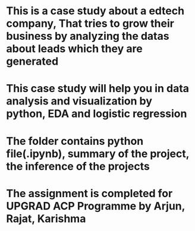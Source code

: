 # This is a case study about a edtech company, That tries to grow their business by analyzing the datas about leads which they are generated
# This case study will help you in data analysis and visualization by python, EDA and logistic regression
# The folder contains python file(.ipynb), summary of the project, the inference of the projects
# The assignment is completed for UPGRAD ACP Programme by Arjun, Rajat, Karishma 
